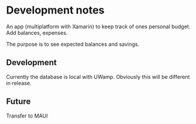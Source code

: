 # Development notes

An app (multiplatform with Xamarin) to keep track of ones personal budget. Add balances, expenses.

The purpose is to see expected balances and savings. 

## Development

Currently the database is local with UWamp. Obviously this will be different in release.

## Future

Transfer to MAUI
